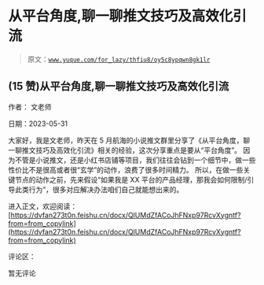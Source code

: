 # 从平台角度,聊一聊推文技巧及高效化引流

> 原文：[`www.yuque.com/for_lazy/thfiu8/oy5c8ypqwn8gk1lr`](https://www.yuque.com/for_lazy/thfiu8/oy5c8ypqwn8gk1lr)



## (15 赞)从平台角度,聊一聊推文技巧及高效化引流 

作者： 文老师 

日期：2023-05-31 

大家好，我是文老师，昨天在 5 月航海的小说推文群里分享了《从平台角度，聊一聊推文技巧及高效化引流》相关的经验，这次分享重点是要从“平台角度”。 因为不管是小说推文，还是小红书店铺等项目，我们往往会钻到一个细节中，做一些性价比不是很高或者很“玄学”的动作，浪费了很多时间精力。 所以，在做一些关键节点的动作之前，先来假设“如果我是 XX 平台的产品经理，那我会如何限制/引导此类行为”，很多对应解决办法咱们自己就能想出来的。 

进入正文，欢迎阅读：[https://dvfan273t0n.feishu.cn/docx/QlUMdZfACoJhFNxp97RcvXygntf?from=from_copylink](https://dvfan273t0n.feishu.cn/docx/QlUMdZfACoJhFNxp97RcvXygntf?from=from_copylink) 

评论区： 

暂无评论